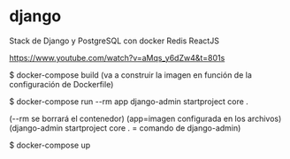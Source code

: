 # django
Stack de Django y PostgreSQL con docker Redis ReactJS

https://www.youtube.com/watch?v=aMqs_y6dZw4&t=801s


$ docker-compose build
(va a construir la imagen en función de la configuración de Dockerfile)

$ docker-compose run --rm app django-admin startproject core .

(--rm se borrará el contenedor)
(app=imagen configurada en los archivos)
(django-admin startproject core . = comando de django-admin)

$ docker-compose up
